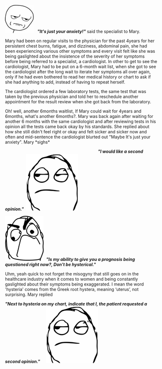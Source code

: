 








![meme](image/meme_stern_face.jpg) &nbsp;&nbsp;<em><strong>"It's just your anxiety!"</strong></em> said the specialist to Mary.




Mary had been on regular visits to the physician for the past 4years for her persistent chest burns, fatigue, and dizziness, abdominal pain, she had been experiencing various other symptoms and every visit felt like she was being gaslighted about the insistence of the severity of her symptoms before being referred to a specialist, a cardiologist. In other to get to see the cardiologist, Mary had to be put on a 6-month wait list, when she got to see the cardiologist after the long wait to iterate her symptoms all over again, only if he had even bothered to read her medical history or chart to ask if she had anything to add, instead of having to repeat herself.


<p>The cardiologist ordered a few laboratory tests, the same test that was taken by the previous physician and told her to reschedule another appointment for the result review when she got back from the laboratory.</p> Oh! well, another 6months waitlist, If Mary could wait for 4years and 6months, what's another 6months?. Mary was back again after waiting for another 6 months with the same cardiologist and after reviewing tests in his opinion all the tests came back okay by his standards. She replied about how she still didn't feel right or okay and felt sicker and sicker now and often and mid-sentence the cardiologist blurted out "Maybe It's just your anxiety". Mary *sighs*


&nbsp;&nbsp;&nbsp;&nbsp;&nbsp;&nbsp;&nbsp;&nbsp;&nbsp;&nbsp;&nbsp;&nbsp;&nbsp;&nbsp;&nbsp;&nbsp;&nbsp;&nbsp;&nbsp;&nbsp;&nbsp;&nbsp;&nbsp;&nbsp;&nbsp;&nbsp;&nbsp;&nbsp;&nbsp;&nbsp;&nbsp;&nbsp;&nbsp;&nbsp;&nbsp;&nbsp;&nbsp;&nbsp;&nbsp;&nbsp;&nbsp;&nbsp;&nbsp;&nbsp;&nbsp;&nbsp;&nbsp;&nbsp;&nbsp;&nbsp;&nbsp;&nbsp;&nbsp;&nbsp;&nbsp;&nbsp;&nbsp;&nbsp;&nbsp;&nbsp;&nbsp;&nbsp;&nbsp;&nbsp;&nbsp;&nbsp;&nbsp;&nbsp;&nbsp;&nbsp;&nbsp;&nbsp;&nbsp;&nbsp;&nbsp;&nbsp;&nbsp;&nbsp;<em><strong>"I would like a second opinion."</strong></em>&nbsp;&nbsp;![meme_two](image/meme_sigh_face.png)


![meme_face_three](image/meme_face_umph.png)&nbsp;&nbsp;<em><strong>"Is my ability to give you a prognosis being questioned right now?, Don't be hysterical."</strong></em>

Uhm, yeah quick to not forget the misogyny that still goes on in the healthcare industry when it comes to women and being constantly gaslighted about their symptoms being exaggerated. I mean the word 'hysteria' comes from the Greek root hystera, meaning ‘uterus’, not surprising. Mary replied


<em><strong>"Next to hysteria on my chart, indicate that I, the patient requested a second opinion."<em><strong>&nbsp;&nbsp;&nbsp;&nbsp;&nbsp;&nbsp;![meme_facetw](image/meme_sigh_face.png)
